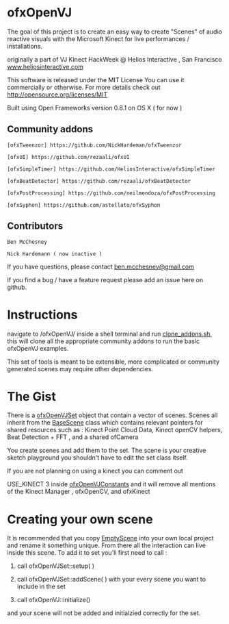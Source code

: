 
# ofxOpenVJ #


The goal of this project is to create an easy way
to create "Scenes" of audio reactive visuals with the Microsoft Kinect for live performances / installations.


originally a part of VJ Kinect HackWeek
@ Helios Interactive , San Francisco
www.heliosinteractive.com


This software is released under the MIT License
You can use it commercially or otherwise. For more details check out
http://opensource.org/licenses/MIT

Built using Open Frameworks version 0.8.1 on OS X ( for now ) 

## Community addons 
	[ofxTweenzor] https://github.com/NickHardeman/ofxTweenzor
	
	[ofxUI] https://github.com/rezaali/ofxUI
	
	[ofxSimpleTimer] https://github.com/HeliosInteractive/ofxSimpleTimer
	
	[ofxBeatDetector] https://github.com/rezaali/ofxBeatDetector
	
	[ofxPostProcessing] https://github.com/neilmendoza/ofxPostProcessing
	
	[ofxSyphon] https://github.com/astellato/ofxSyphon

## Contributors 
	Ben McChesney
		
	Nick Hardemann ( now inactive ) 
	
If you have questions, please contact ben.mcchesney@gmail.com 

If you find a bug / have a feature request please add an issue here on github.



Instructions
===========================================
navigate to /ofxOpenVJ/ inside a shell terminal and run [clone_addons.sh](clone_addons.sh), this will clone all the appropriate community addons to run the basic ofxOpenVJ examples.

This set of tools is meant to be extensible, more complicated or community generated scenes may require other dependencies.


The Gist
=============================================
There is a [ofxOpenVJSet](src/ofxOpenVJSet.h) object that contain a vector of scenes. Scenes all inherit from the [BaseScene](src/BaseScene.h) class which contains relevant pointers for shared resources such as : Kinect Point Cloud Data, Kinect openCV helpers, Beat Detection + FFT , and a shared ofCamera

You create scenes and add them to the set. The scene is your creative sketch playground you shouldn't have to edit the set class itself.

If you are not planning on using a kinect you can comment out

USE_KINECT 3 inside [ofxOpenVJConstants](src/ofxOpenVJConstants.h) and it will remove all mentions of the Kinect Manager , ofxOpenCV, and ofxKinect 

Creating your own scene
=============================================
It is recommended that you copy [EmptyScene](src/EmptyScene.h) into your own local project and rename it something unique. From there all the interaction can live inside this scene. To add it to set you'll first need to call : 

1) call ofxOpenVJSet::setup( ) 

2) call ofxOpenVJSet::addScene( ) with your every scene you want to include in the set

3) call ofxOpenVJ::initialize() 


and your scene will not be added and initialzied correctly for the set.



